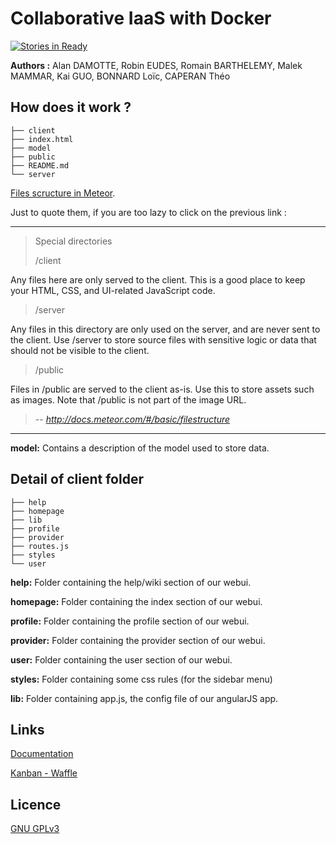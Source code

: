 Collaborative IaaS with Docker
==============================

[![Stories in Ready](https://badge.waffle.io/EudesRobin/iaas-collaboratif.png?label=ready&title=Ready)](https://waffle.io/EudesRobin/iaas-collaboratif)

**Authors :** 
Alan DAMOTTE, Robin EUDES, Romain BARTHELEMY, Malek MAMMAR, Kai GUO, BONNARD Loïc, CAPERAN Théo


How does it work ?
---------------
    ├── client
    ├── index.html
    ├── model
    ├── public
    ├── README.md
    └── server


[Files scructure in Meteor](http://docs.meteor.com/#/basic/filestructure).

Just to quote them, if you are too lazy to click on the previous link :

----------

> Special directories
>
> /client
>
Any files here are only served to the client. This is a good place to keep your HTML, CSS, and UI-related JavaScript code.
>
> /server
>
Any files in this directory are only used on the server, and are never sent to the client. Use /server to store source files with sensitive logic or data that should not be visible to the client.
>
> /public
>
Files in /public are served to the client as-is. Use this to store assets such as images. Note that /public is not part of the image URL.
>
> -- <cite> http://docs.meteor.com/#/basic/filestructure</cite>

----------

**model:**
Contains a description of the model used to store data.

Detail of client folder
-----------------------
    ├── help
    ├── homepage
    ├── lib
    ├── profile
    ├── provider
    ├── routes.js
    ├── styles
    └── user

**help:**
Folder containing the help/wiki section of our webui.

**homepage:**
Folder containing the index section of our webui.

**profile:**
Folder containing the profile section of our webui.

**provider:**
Folder containing the provider section of our webui.

**user:**
Folder containing the user section of our webui.

**styles:**
Folder containing some css rules (for the sidebar menu)

**lib:**
Folder containing app.js, the config file of our angularJS app.


Links
-------
[Documentation](http://air.imag.fr/index.php/Projets-2015-2016-IaaS_Docker)

[Kanban - Waffle](https://waffle.io/EudesRobin/iaas-collaboratif)

Licence
-------
[GNU GPLv3](https://www.gnu.org/licenses/gpl-3.0.fr.html)